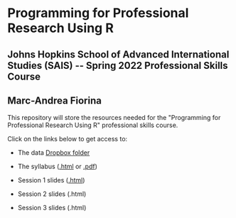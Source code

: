# Programming for Professional Research Using R

## Johns Hopkins School of Advanced International Studies (SAIS) -- Spring 2022 Professional Skills Course

## Marc-Andrea Fiorina

This repository will store the resources needed for the "Programming for Professional Research Using R" professional skills course.

Click on the links below to get access to:

- The data [Dropbox folder](https://www.dropbox.com/sh/hx6r5hcqvndorgu/AAA2LbKrtMXmJSaPUsMpN2_2a?dl=0)

- The syllabus ([.html](https://mfiorina.github.io/sais_r_course/syllabus/r_course_syllabus.html) or [.pdf](https://mfiorina.github.io/sais_r_course/syllabus/r_course_syllabus.pdf))

- Session 1 slides ([.html](https://mfiorina.github.io/sais_r_course/session_1/session_1.html))

- Session 2 slides (.html)

- Session 3 slides (.html)

